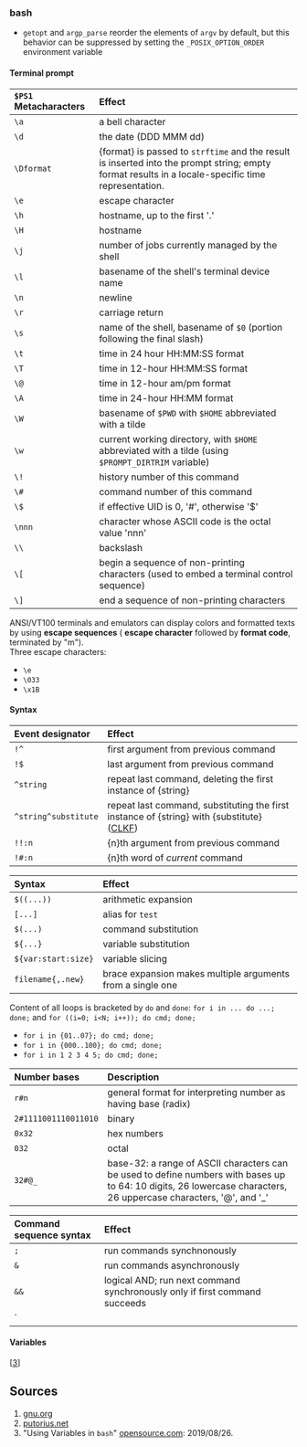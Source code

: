 ### bash
- `getopt` and `argp_parse` reorder the elements of `argv` by default, but this behavior can be suppressed by setting the `_POSIX_OPTION_ORDER` environment variable
#### Terminal prompt
`$PS1` Metacharacters   | Effect
:---                    | :---
`\a`                    | a bell character
`\d`                    | the date (DDD MMM dd)
`\Dformat`              | {format} is passed to `strftime` and the result is inserted into the prompt string; empty format results in a locale-specific time representation.
`\e`                    | escape character
`\h`                    | hostname, up to the first '.'
`\H`                    | hostname
`\j`                    | number of jobs currently managed by the shell
`\l`                    | basename of the shell's terminal device name
`\n`                    | newline
`\r`                    | carriage return
`\s`                    | name of the shell, basename of `$0` (portion following the final slash)
`\t`                    | time in 24 hour HH:MM:SS format
`\T`                    | time in 12-hour HH:MM:SS format
`\@`                    | time in 12-hour am/pm format
`\A`                    | time in 24-hour HH:MM format
`\W`                    | basename of `$PWD` with `$HOME` abbreviated with a tilde
`\w`                    | current working directory, with `$HOME` abbreviated with a tilde (using `$PROMPT_DIRTRIM` variable)
`\!`                    | history number of this command
`\#`                    | command number of this command
`\$`                    | if effective UID is 0, '#', otherwise '$'
`\nnn`                  | character whose ASCII code is the octal value 'nnn'
`\\`                    | backslash
`\[`                    | begin a sequence of non-printing characters (used to embed a terminal control sequence)
`\]`                    | end a sequence of non-printing characters

ANSI/VT100 terminals and emulators can display colors and formatted texts by using __escape sequences__ ( __escape character__ followed by __format code__, terminated by "m").\
Three escape characters:
  - `\e` 
  - `\033`
  - `\x1B`

#### Syntax

Event designator        | Effect
:---                    | :---
`!^`                    | first argument from previous command 
`!$`                    | last argument from previous command 
`^string`               | repeat last command, deleting the first instance of {string} 
`^string^substitute`    | repeat last command, substituting the first instance of {string} with {substitute} ([CLKF](https://github.com/jasper-zanjani/notes/blob/master/sources.md))
`!!:n`                  | {n}th argument from previous command 
`!#:n`                  | {n}th word of _current_ command

Syntax                  | Effect
:---                    | :---
`$((...))`              | arithmetic expansion
`[...]`                 | alias for `test`
`$(...)`                | command substitution
`${...}`                | variable substitution
`${var:start:size}`     | variable slicing
`filename{,.new}`       | brace expansion makes multiple arguments from a single one

Content of all loops is bracketed by `do` and `done`: `for i in ... do ...; done;` and `for ((i=0; i<N; i++)); do cmd; done;`
  - `for i in {01..07}; do cmd; done;`
  - `for i in {000..100}; do cmd; done;`
  - `for i in 1 2 3 4 5; do cmd; done;`

Number bases            | Description
:---                    | :---
`r#n`                   | general format for interpreting number <n> as having base (radix) <r>
`2#1111001110011010`    | binary 
`0x32`                  | hex numbers 
`032`                   | octal 
`32#@_`                 | base-32: a range of ASCII characters can be used to define numbers with bases up to 64: 10 digits, 26 lowercase characters, 26 uppercase characters, '@', and '_' 

Command sequence syntax | Effect
:---                    | :---
`;`   | run commands synchnonously
`&`   | run commands asynchronously
`&&`  | logical AND; run next command synchronously only if first command succeeds
`||`  | logical OR; run next command synchronously only if first command fails
#### Variables
[[3](#sources)]
## Sources
  1. [gnu.org](https://www.gnu.org/software/libc/manual/html_node/Argument-Syntax.html)
  2. [putorius.net](https://www.putorius.net/bash-using-control-operators.html)
  3. "Using Variables in `bash`" [opensource.com](https://opensource.com/article/19/8/using-variables-bash): 2019/08/26.